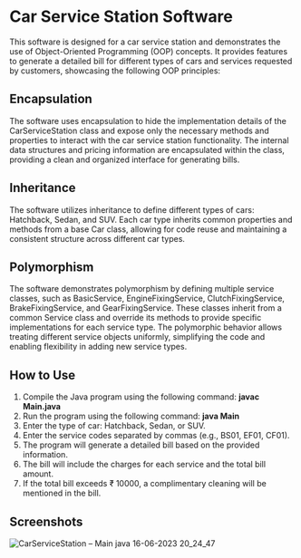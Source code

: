 # Car Service Station Software
This software is designed for a car service station and demonstrates the use of Object-Oriented Programming (OOP) concepts. It provides features to generate a detailed bill for different types of cars and services requested by customers, showcasing the following OOP principles:

## Encapsulation
The software uses encapsulation to hide the implementation details of the CarServiceStation class and expose only the necessary methods and properties to interact with the car service station functionality. The internal data structures and pricing information are encapsulated within the class, providing a clean and organized interface for generating bills.

## Inheritance
The software utilizes inheritance to define different types of cars: Hatchback, Sedan, and SUV. Each car type inherits common properties and methods from a base Car class, allowing for code reuse and maintaining a consistent structure across different car types.

## Polymorphism
The software demonstrates polymorphism by defining multiple service classes, such as BasicService, EngineFixingService, ClutchFixingService, BrakeFixingService, and GearFixingService. These classes inherit from a common Service class and override its methods to provide specific implementations for each service type. The polymorphic behavior allows treating different service objects uniformly, simplifying the code and enabling flexibility in adding new service types.

## How to Use
1. Compile the Java program using the following command:
**javac Main.java**
2. Run the program using the following command:
**java Main**
3. Enter the type of car: Hatchback, Sedan, or SUV.
4. Enter the service codes separated by commas (e.g., BS01, EF01, CF01).
5. The program will generate a detailed bill based on the provided information.
6. The bill will include the charges for each service and the total bill amount.
7. If the total bill exceeds ₹ 10000, a complimentary cleaning will be mentioned in the bill.

## Screenshots
![CarServiceStation – Main java 16-06-2023 20_24_47](https://github.com/nitu8860/CarServiceStation/assets/112774001/1a0eb24c-4d3b-4f0d-b5f3-b5a28b9320dd)
